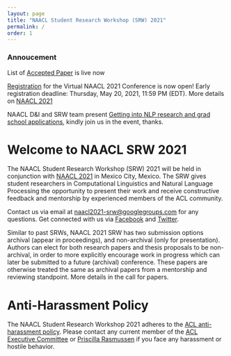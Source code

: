 ```yaml
---
layout: page
title: "NAACL Student Research Workshop (SRW) 2021"
permalink: /
order: 1
---
```


### Annoucement
List of [Accepted Paper](https://naacl2021-srw.github.io/accepted) is live now

[Registration](https://2021.naacl.org/registration/) for the Virtual NAACL 2021 Conference is now open!
Early registration deadline: Thursday, May 20, 2021, 11:59 PM (EDT). More details on [NAACL 2021](https://2021.naacl.org/)  

NAACL D&I and SRW team present [Getting into NLP research and grad school applications](https://2021.naacl.org/blog/grad-school-panel/), kindly join us in the event, thanks.

# Welcome to NAACL SRW 2021
The NAACL Student Research Workshop (SRW) 2021 will be held in conjunction with [NAACL 2021](https://2021.naacl.org/) in Mexico City, Mexico. The SRW gives student researchers in Computational Linguistics and Natural Language Processing the opportunity to present their work and receive constructive feedback and mentorship by experienced members of the ACL community. 

<!-- ### Please find the accepted archival papers [here.](https://www.aclweb.org/anthology/events/naacl-2019/#n19-3) -->

<!-- <img src="images/social_picture.jpeg" alt="Happy faces during the SRW Social in Minneapolis, Minnesota" width="60%"/> 
<br>
_**Happy faces during the SRW Social in Minneapolis, Minnesota**_ -->

Contact us via email at [naacl2021-srw@googlegroups.com](mailto:naacl2021-srw@googlegroups.com) for any questions.
Get connected with us via [Facebook](https://www.facebook.com/naaclsrw2021) and [Twitter](https://twitter.com/naacl_srw).

<!-- We will update this site when latest information are available. -->

<!-- ### List of the accepted papers are available [here](/accepted) -->


<!-- # Differences from Past SRWs -->
Similar to past SRWs, NAACL 2021 SRW has two submission options archival (appear in proceedings), and non-archival (only for presentation). Authors can elect for both research papers and thesis proposals to be non-archival, in order to more explicitly encourage work in progress which can later be submitted to a future (archival) conference. These papers are otherwise treated the same as archival papers from a mentorship and reviewing standpoint. More details in the call for papers.

# Anti-Harassment Policy
The NAACL Student Research Workshop 2021 adheres to the [ACL anti-harassment policy](https://www.aclweb.org/adminwiki/index.php?title=Anti-Harassment_Policy). Please contact any current member of the [ACL Executive Committee](https://www.aclweb.org/portal/about) or [Priscilla Rasmussen](mailto:acl@aclweb.org) if you face any harassment or hostile behavior.


<!-- # Sponsored By        -->
<!-- ![Computing Research Association’s Computing Community Consortium (CCC)](images/ccc_hz copy.jpg)
![National Science Foundation](images/NSF_4-Color_bitmap_Logo.png =250x)
 -->
<!-- <img src="images/ccc_hz copy.jpg" alt="Computing Research Association’s Computing Community Consortium (CCC)" width="300"/>
<img src="images/NSF_4-Color_bitmap_Logo.png" alt="National Science Foundation" width="200"/>
<img src="images/nrc_canada_logo.png" alt="National Research Council, Canada" width="250" style="padding: 0 0 0 40px"/>
<img src="images/google_logo.svg" alt="Google" width="250" style="padding: 0 0 0 40px"/> -->




